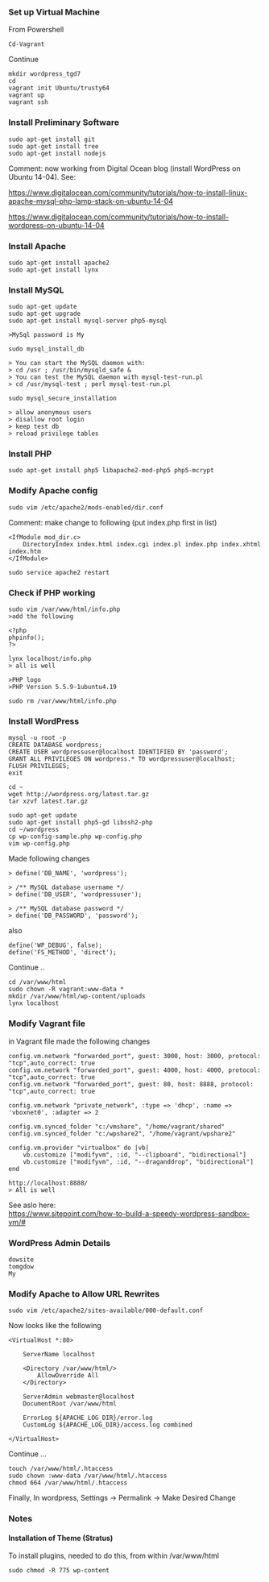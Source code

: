 
### Set up Virtual Machine  

From Powershell  

    Cd-Vagrant
	
Continue   

    mkdir wordpress_tgd7
    cd
    vagrant init Ubuntu/trusty64	
	vagrant up    
    vagrant ssh

### Install Preliminary Software   

    sudo apt-get install git  
    sudo apt-get install tree  
    sudo apt-get install nodejs  

Comment: now working from Digital Ocean blog (install WordPress on Ubuntu 14-04). See:  

https://www.digitalocean.com/community/tutorials/how-to-install-linux-apache-mysql-php-lamp-stack-on-ubuntu-14-04  
   

https://www.digitalocean.com/community/tutorials/how-to-install-wordpress-on-ubuntu-14-04

### Install Apache  
    sudo apt-get install apache2
    sudo apt-get install lynx
### Install MySQL
    sudo apt-get update
    sudo apt-get upgrade
    sudo apt-get install mysql-server php5-mysql
	
    >MySql password is My  
	
    sudo mysql_install_db

    > You can start the MySQL daemon with:
    > cd /usr ; /usr/bin/mysqld_safe &
    > You can test the MySQL daemon with mysql-test-run.pl
    > cd /usr/mysql-test ; perl mysql-test-run.pl
	
    sudo mysql_secure_installation
	
    > allow anonymous users
    > disallow root login
    > keep test db
    > reload privilege tables
### Install PHP

    sudo apt-get install php5 libapache2-mod-php5 php5-mcrypt


### Modify Apache config	

    sudo vim /etc/apache2/mods-enabled/dir.conf

Comment: make change to following (put index.php first in list)

    <IfModule mod_dir.c>
        DirectoryIndex index.html index.cgi index.pl index.php index.xhtml index.htm
    </IfModule>

    sudo service apache2 restart
	
### Check if PHP working 

    sudo vim /var/www/html/info.php
    >add the following
	
    <?php
    phpinfo();
    ?>
	
    lynx localhost/info.php
    > all is well

    >PHP logo
    >PHP Version 5.5.9-1ubuntu4.19
	
    sudo rm /var/www/html/info.php

### Install WordPress
    mysql -u root -p
    CREATE DATABASE wordpress;
    CREATE USER wordpressuser@localhost IDENTIFIED BY 'password';
    GRANT ALL PRIVILEGES ON wordpress.* TO wordpressuser@localhost;
    FLUSH PRIVILEGES;
    exit

    cd ~
    wget http://wordpress.org/latest.tar.gz
    tar xzvf latest.tar.gz

    sudo apt-get update
    sudo apt-get install php5-gd libssh2-php
    cd ~/wordpress
    cp wp-config-sample.php wp-config.php
    vim wp-config.php

Made following changes  

    > define('DB_NAME', 'wordpress');

    > /** MySQL database username */
    > define('DB_USER', 'wordpressuser');

    > /** MySQL database password */
    > define('DB_PASSWORD', 'password');

also 
 
    define('WP_DEBUG', false);  
    define('FS_METHOD', 'direct');
Continue ..

    cd /var/www/html
    sudo chown -R vagrant:www-data *
    mkdir /var/www/html/wp-content/uploads
    lynx localhost

### Modify Vagrant file

in Vagrant file made the following changes

    config.vm.network "forwarded_port", guest: 3000, host: 3000, protocol: "tcp",auto_correct: true
    config.vm.network "forwarded_port", guest: 4000, host: 4000, protocol: "tcp",auto_correct: true
    config.vm.network "forwarded_port", guest: 80, host: 8888, protocol: "tcp",auto_correct: true

    config.vm.network "private_network", :type => 'dhcp', :name => 'vboxnet0', :adapter => 2
	
	config.vm.synced_folder "c:/vmshare", "/home/vagrant/shared"
	config.vm.synced_folder "c:/wpshare2", "/home/vagrant/wpshare2"

    config.vm.provider "virtualbox" do |vb|
        vb.customize ["modifyvm", :id, "--clipboard", "bidirectional"]
        vb.customize ["modifyvm", :id, "--draganddrop", "bidirectional"]
    end
	
    http://localhost:8888/
	> All is well 
	
See aslo here:  
https://www.sitepoint.com/how-to-build-a-speedy-wordpress-sandbox-vm/#

### WordPress Admin Details
    dowsite
    tomgdow
    My

### Modify Apache to Allow URL Rewrites  
    sudo vim /etc/apache2/sites-available/000-default.conf
Now looks like the following  

    <VirtualHost *:80>
        
        ServerName localhost

        <Directory /var/www/html/>
            AllowOverride All
        </Directory>

        ServerAdmin webmaster@localhost
        DocumentRoot /var/www/html

        ErrorLog ${APACHE_LOG_DIR}/error.log
        CustomLog ${APACHE_LOG_DIR}/access.log combined

    </VirtualHost>  

Continue ...  
	
    touch /var/www/html/.htaccess
    sudo chown :www-data /var/www/html/.htaccess
    chmod 664 /var/www/html/.htaccess
   
Finally, In wordpress, Settings -> Permalink -> Make Desired Change


###  Notes

#### Installation of Theme (Stratus)  

To install plugins, needed to do this, from within /var/www/html
 
    sudo chmod -R 775 wp-content


